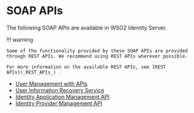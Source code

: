 # SOAP APIs

The following SOAP APIs are available in WSO2 Identity Server.

!!! warning
    
    Some of the functionality provided by these SOAP APIs are provided
    through REST APIs. We recommend using REST APIs wherever possible.
    
    For more information on the available REST APIs, see [REST
    APIs](_REST_APIs_) .
    

-   [User Management with APIs](_User_Management_with_APIs_)
-   [User Information Recovery
    Service](_User_Information_Recovery_Service_)
-   [Identity Application Management
    API](_Identity_Application_Management_API_)
-   [Identity Provider Management
    API](_Identity_Provider_Management_API_)

  
